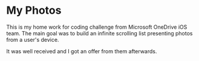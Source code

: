 # My Photos

This is my home work for coding challenge from Microsoft OneDrive iOS team. The main goal was to build an infinite scrolling list presenting photos from a user's device.

It was well received and I got an offer from them afterwards.
